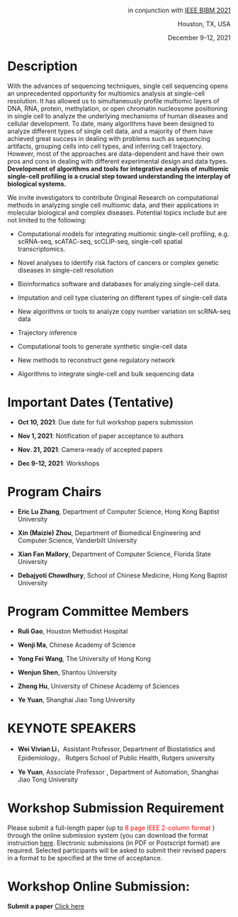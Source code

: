 <p align="right">
  in conjunction with
  <a href="http://ieeebibm.org/BIBM2021/" target="_blank">IEEE BIBM 2021</a>
</p>


<p align="right">Houston, TX, USA</p>

<p align="right">December 9-12, 2021</p>

# Description

With the advances of sequencing techniques, single cell sequencing opens an unprecedented opportunity for multiomics analysis at single-cell resolution. It has allowed us to simultaneously profile multiomic layers of DNA, RNA, protein, methylation, or open chromatin nucleosome positioning in single cell to analyze the underlying mechanisms of human diseases and cellular development. To date, many algorithms have been designed to analyze different types of single cell data, and a majority of them have achieved great success in dealing with problems such as sequencing artifacts, grouping cells into cell types, and inferring cell trajectory. However, most of the approaches are data-dependent and have their own pros and cons in dealing with different experimental design and data types. **Development of algorithms and tools for integrative analysis of multiomic single-cell profiling is a crucial step toward understanding the interplay of biological systems.**

We invite investigators to contribute Original Research on computational methods in analyzing single cell multiomic data, and their applications in molecular biological and complex diseases. Potential topics include but are not limited to the following:

- Computational models for integrating multiomic single-cell profiling, e.g. scRNA-seq, scATAC-seq, scCLIP-seq, single-cell spatial transcriptomics.

- Novel analyses to identify risk factors of cancers or complex genetic diseases in single-cell resolution

- Bioinformatics software and databases for analyzing single-cell data.

- Imputation and cell type clustering on different types of single-cell data

- New algorithms or tools to analyze copy number variation on scRNA-seq data

- Trajectory inference

- Computational tools to generate synthetic single-cell data

- New methods to reconstruct gene regulatory network

- Algorithms to integrate single-cell and bulk sequencing data

# Important Dates (Tentative)

- **Oct 10, 2021**: Due date for full workshop papers submission

- **Nov 1, 2021**: Notification of paper acceptance to authors

- **Nov. 21, 2021**: Camera-ready of accepted papers

- **Dec 9-12, 2021**: Workshops

# Program Chairs

- **Eric Lu Zhang**, Department of Computer Science, Hong Kong Baptist University

- **Xin (Maizie) Zhou**, Department of Biomedical Engineering and Computer Science, Vanderbilt University

- **Xian Fan Mallory**, Department of Computer Science, Florida State University

- **Debajyoti Chowdhury**, School of Chinese Medicine, Hong Kong Baptist University

# Program Committee Members

- **Ruli Gao**, Houston Methodist Hospital

- **Wenji Ma**, Chinese Academy of Science

- **Yong Fei Wang**, The University of Hong Kong

- **Wenjun Shen**, Shantou University

- **Zheng Hu**, University of Chinese Academy of Sciences

- **Ye Yuan**, Shanghai Jiao Tong University

# KEYNOTE SPEAKERS

- **Wei Vivian Li**，Assistant Professor, Department of Biostatistics and Epidemiology， 
Rutgers School of Public Health, Rutgers university

- **Ye Yuan**, Associate Professor , Department of Automation,  Shanghai Jiao Tong University

# Workshop Submission Requirement

Please submit a full-length paper (up to <font color='red'> 8 page IEEE 2-column format </font>) through the online submission system (you can download the format instruction [here](http://www.ieee.org/conferences_events/conferences/publishing/templates.html).
Electronic submissions (in PDF or Postscript format) are required. Selected participants will be asked to submit their revised papers in a format to be specified at the time of acceptance.  

# Workshop Online Submission:

**Submit a paper** [Click here](https://wi-lab.com/cyberchair/2021/bibm21/scripts/submit.php?subarea=S09&undisplay_detail=1&wh=/cyberchair/2021/bibm21/scripts/ws_submit.php
)



